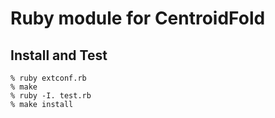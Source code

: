 Ruby module for CentroidFold
============================

Install and Test
----------------

	% ruby extconf.rb
	% make
	% ruby -I. test.rb
	% make install
